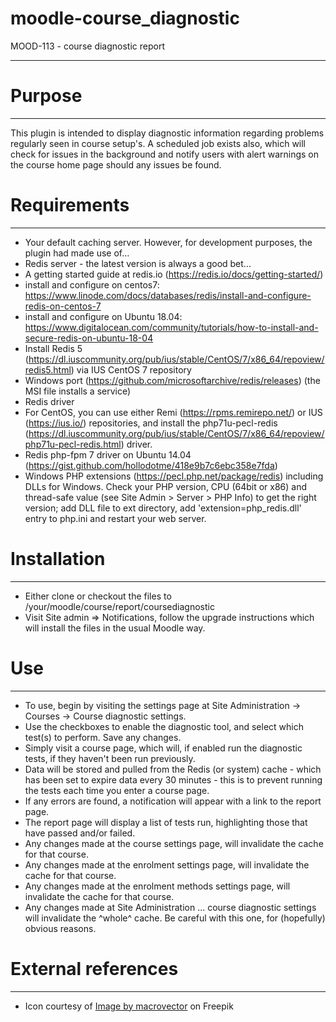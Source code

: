 # moodle-course_diagnostic
MOOD-113 - course diagnostic report
___

# Purpose
___
This plugin is intended to display diagnostic information regarding problems regularly seen in course setup's.
A scheduled job exists also, which will check for issues in the background and notify users with alert warnings on the course home page should any issues be found.

# Requirements
___
* Your default caching server. However, for development purposes, the plugin had made use of...
* Redis server - the latest version is always a good bet...
* A getting started guide at redis.io (https://redis.io/docs/getting-started/)
* install and configure on centos7: https://www.linode.com/docs/databases/redis/install-and-configure-redis-on-centos-7
* install and configure on Ubuntu 18.04: https://www.digitalocean.com/community/tutorials/how-to-install-and-secure-redis-on-ubuntu-18-04
* Install Redis 5 (https://dl.iuscommunity.org/pub/ius/stable/CentOS/7/x86_64/repoview/redis5.html) via IUS CentOS 7 repository
* Windows port (https://github.com/microsoftarchive/redis/releases) (the MSI file installs a service)
* Redis driver
* For CentOS, you can use either Remi (https://rpms.remirepo.net/) or IUS (https://ius.io/) repositories, and install the php71u-pecl-redis (https://dl.iuscommunity.org/pub/ius/stable/CentOS/7/x86_64/repoview/php71u-pecl-redis.html) driver.
* Redis php-fpm 7 driver on Ubuntu 14.04 (https://gist.github.com/hollodotme/418e9b7c6ebc358e7fda)
* Windows PHP extensions (https://pecl.php.net/package/redis) including DLLs for Windows. Check your PHP version, CPU (64bit or x86) and thread-safe value (see Site Admin > Server > PHP Info) to get the right version; add DLL file to ext directory, add 'extension=php_redis.dll' entry to php.ini and restart your web server.

# Installation
___
* Either clone or checkout the files to /your/moodle/course/report/coursediagnostic
* Visit Site admin => Notifications, follow the upgrade instructions which will install the files in the usual Moodle way.

# Use
___
* To use, begin by visiting the settings page at Site Administration -> Courses -> Course diagnostic settings.
* Use the checkboxes to enable the diagnostic tool, and select which test(s) to perform. Save any changes.
* Simply visit a course page, which will, if enabled run the diagnostic tests, if they haven't been run previously.
* Data will be stored and pulled from the Redis (or system) cache - which has been set to expire data every 30 minutes - this is to prevent running the tests each time you enter a course page.
* If any errors are found, a notification will appear with a link to the report page.
* The report page will display a list of tests run, highlighting those that have passed and/or failed.
* Any changes made at the course settings page, will invalidate the cache for that course.
* Any changes made at the enrolment settings page, will invalidate the cache for that course.
* Any changes made at the enrolment methods settings page, will invalidate the cache for that course.
* Any changes made at Site Administration ... course diagnostic settings will invalidate the ^whole^ cache. Be careful with this one, for (hopefully) obvious reasons.

# External references
___
* Icon courtesy of <a href="https://www.freepik.com/free-vector/set-health-care-medicine-icons-flat-style-pharmacy-symbol-sign-syringe-tablets_10700810.htm#query=diagnostic%20icon&position=8&from_view=keyword&track=ais">Image by macrovector</a> on Freepik
